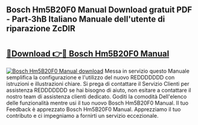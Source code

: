 ## Bosch Hm5B20F0 Manual Download gratuit PDF - Part-3hB Italiano Manuale dell'utente di riparazione ZcDlR

# <h2><a href="http://dfafwsr.blite.top/?on=Bosch+Hm5B20F0+Manual">🔗Download 👉🔴 Bosch Hm5B20F0 Manual</a></h2>

[![Bosch Hm5B20F0 Manual download](https://i.imgur.com/lujVjoI.png)](http://dfafwsr.blite.top/?on=Bosch+Hm5B20F0+Manual)
Messa in servizio questo Manuale semplifica la configurazione e l'utilizzo del nuovo REDDDDDDD con istruzioni e illustrazioni chiare. Si prega di contattare il Servizio Clienti per assistenza REDDDDDDD se hai bisogno di aiuto, non esitare a contattare il nostro team di assistenza clienti dedicato. Goditi la comodità Dell'elenco delle funzionalità mentre usi il tuo nuovo Bosch Hm5B20F0 Manual. Il tuo Feedback è apprezzato Bosch Hm5B20F0 Manual. Apprezziamo il tuo contributo e ci impegniamo a fornirti un servizio eccezionale.

